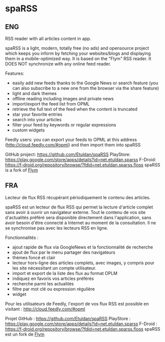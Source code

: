 spaRSS
======

ENG
-----
RSS reader with all articles content in app.

spaRSS is a light, modern, totally free (no ads) and opensource project which keeps you inform by fetching your websites/blogs and displaying them in a mobile-optimized way. It is based on the "Flym" RSS reader.
It DOES NOT synchronize with any online feed reader.

Features:
* easily add new feeds thanks to the Google News or search feature (you can also subscribe to a new one from the browser via the share feature)
* light and dark themes
* offline reading including images and private news
* import/export the feed list from OPML
* retrieve the full text of the feed when the content is truncated
* star your favorite entries
* search into your articles
* filter your feed by keywords or regular expressions
* custom widgets

Feedly users: you can export your feeds to OPML at this address (http://cloud.feedly.com/#opml) and then import them into spaRSS

GitHub project: https://github.com/Etuldan/spaRSS
PlayStore: https://play.google.com/store/apps/details?id=net.etuldan.sparss
F-Droid: https://f-droid.org/repository/browse/?fdid=net.etuldan.sparss.floss
spaRSS is a fork of [Flym](https://github.com/FredJul/Flym)

FRA
---
Lecteur de flux RSS récupérant périodiquement le contenu des articles.

spaRSS est un lecteur de flux RSS qui permet la lecture d'article complet sans avoir à ouvrir un navigateur externe.
Tout le contenu de vos site d'actualités préféré sera disponible directement dans l'application, sans avoir besoin d'être connecté à Internet au moment de la consultation.
Il ne se synchronise pas avec les lecteurs RSS en ligne.

Fonctionnalités :
* ajout rapide de flux via GoogleNews et la fonctionnalité de recherche
* ajout de flux par le menu partager des navigateurs
* thèmes foncé et clair
* lecteur hors-ligne des articles complets, avec images, y compris pour les site nécessitant un compte utilisateur.
* import et export de la liste des flux au format OPLM
* indiquez en favoris vos articles préférés
* recherche parmi les actualités
* filtre par mot clé ou expression régulière
* widget

Pour les utilisateurs de Feedly, l'export de vos flux RSS est possible en visitant : http://cloud.feedly.com/#opml

Projet GitHub : https://github.com/Etuldan/spaRSS
PlayStore : https://play.google.com/store/apps/details?id=net.etuldan.sparss
F-Droid : https://f-droid.org/repository/browse/?fdid=net.etuldan.sparss.floss
spaRSS est un fork de [Flym](https://github.com/FredJul/Flym)

